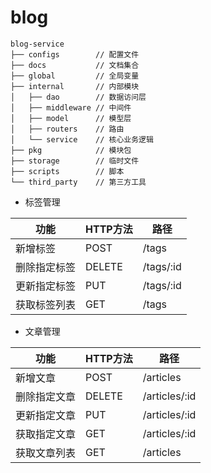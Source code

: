 # blog

```
blog-service       
├── configs        // 配置文件
├── docs           // 文档集合
├── global         // 全局变量
├── internal       // 内部模块
│   ├── dao        // 数据访问层
│   ├── middleware // 中间件
│   ├── model      // 模型层
│   ├── routers    // 路由
│   └── service    // 核心业务逻辑
├── pkg            // 模块包
├── storage        // 临时文件
├── scripts        // 脚本
└── third_party    // 第三方工具
```
+ 标签管理

| 功能     | HTTP方法 | 路径        |
|--------|--------|-----------|
| 新增标签   | POST   | /tags     |
| 删除指定标签 | DELETE | /tags/:id |
| 更新指定标签 | PUT    | /tags/:id |
| 获取标签列表 | GET    | /tags     |

+ 文章管理

| 功能     | HTTP方法 | 路径            |
|--------|--------|---------------|
| 新增文章   | POST   | /articles     |
| 删除指定文章 | DELETE | /articles/:id |
| 更新指定文章 | PUT    | /articles/:id |
| 获取指定文章 | GET    | /articles/:id |
| 获取文章列表 | GET    | /articles     |